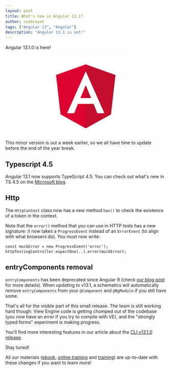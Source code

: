 ```yaml
---
layout: post
title: What's new in Angular 13.1?
author: cexbrayat
tags: ["Angular 13", "Angular"]
description: "Angular 13.1 is out!"
---
```


Angular&nbsp;13.1.0 is here!

<p style="text-align: center;">
  <a href="https://github.com/angular/angular/releases/tag/13.1.0">
    <img class="rounded img-fluid" style="max-width: 100%" src="/assets/images/angular.png" alt="Angular logo" />
  </a>
</p>

This minor version is out a week earlier,
so we all have time to update before the end of the year break.

## Typescript 4.5

Angular&nbsp;13.1 now supports TypeScript 4.5.
You can check out what's new in TS 4.5 on the [Microsoft blog](https://devblogs.microsoft.com/typescript/announcing-typescript-4-5/).

## Http

The `HttpContext` class now has a new method `has()`
to check the existence of a token in the context.

Note that the `error()` method that you can use in HTTP tests
has a new signature: it now takes a `ProgressEvent` instead of an `ErrorEvent`
(to align with what browsers do).
You must now write:

    const mockError = new ProgressEvent('error');
    httpTestingController.expectOne(..).error(mockError);

## entryComponents removal

`entryComponents` has been deprecated since Angular&nbsp;9 (check [our blog post](/2020/02/07/what-is-new-angular-9.0/) for more details).
When updating to v13.1, a schematics will automatically remove `entryComponents` from your `@Component` and `@NgModule` if you still have some.

That's all for the visible part of this small release.
The team is still working hard though: View Engine code is getting chomped out of the codebase
(you now have an error if you try to compile with VE),
and the "strongly typed forms" experiment is making progress.

You'll find more interesting features in our article about the
[CLI v13.1.0 release](/2021/12/10/angular-cli-13.1).

Stay tuned!

All our materials ([ebook](https://books.ninja-squad.com/angular), [online training](https://angular-exercises.ninja-squad.com/) and [training](https://ninja-squad.com/training/angular)) are up-to-date with these changes if you want to learn more!
